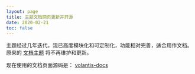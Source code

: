 ```yaml
---
layout: page
title: 主题文档网页更新并开源
date: 2020-02-21
toc: false
---
```


主题经过几年迭代，现已高度模块化和可定制化，功能相对完善，适合用作文档。原来的 [文档主题](https://github.com/xaoxuu/hexo-theme-vuex) 将不再维护和更新。

现在使用的文档页面源码是： <btn>[<i class='fas fa-code-branch'></i> volantis-docs](https://github.com/xaoxuu/volantis-docs)</btn>
